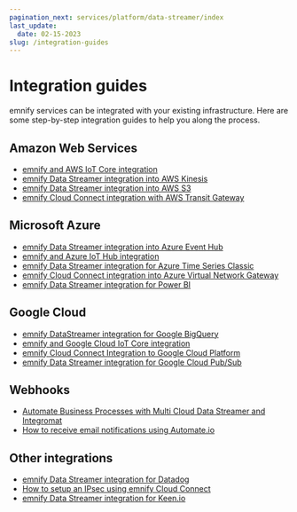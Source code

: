 ```yaml
---
pagination_next: services/platform/data-streamer/index
last_update: 
  date: 02-15-2023
slug: /integration-guides
---
```


# Integration guides

emnify services can be integrated with your existing infrastructure.
Here are some step-by-step integration guides to help you along the process.

## Amazon Web Services

- [emnify and AWS IoT Core integration](https://www.emnify.com/integration-guides/emnify-and-aws-iot-core-integration)
- [emnify Data Streamer integration into AWS Kinesis](https://www.emnify.com/integration-guides/emnify-datastreamer-integration-into-aws-kinesis)
- [emnify Data Streamer integration into AWS S3](https://www.emnify.com/integration-guides/emnify-datastreamer-integration-into-aws-s3)
- [emnify Cloud Connect integration with AWS Transit Gateway](https://www.emnify.com/integration-guides/emnify-cloud-connect-into-aws-transit-gateway)

## Microsoft Azure

- [emnify Data Streamer integration into Azure Event Hub](https://www.emnify.com/integration-guides/emnify-datastreamer-integration-into-azure-event-hub)
- [emnify and Azure IoT Hub integration](https://www.emnify.com/integration-guides/emnify-and-azure-iot-hub-integration)
- [emnify Data Streamer integration for Azure Time Series Classic](https://www.emnify.com/integration-guides/emnify-datastreamer-integration-for-azure-time-series-classic)
- [emnify Cloud Connect integration into Azure Virtual Network Gateway](https://www.emnify.com/integration-guides/emnify-cloud-connect-azure-integration)
- [emnify Data Streamer integration for Power BI](https://www.emnify.com/integration-guides/emnify-datastreamer-integration-for-power-bi)

## Google Cloud

- [emnify DataStreamer integration for Google BigQuery](https://www.emnify.com/integration-guides/datastreamer-integration-google-bigquery)
- [emnify and Google Cloud IoT Core integration](https://www.emnify.com/integration-guides/emnify-and-google-cloud-iot-core-integration)
- [emnify Cloud Connect Integration to Google Cloud Platform](https://www.emnify.com/integration-guides/emnify-cloudconnect-integration-to-google-cloud-platform)
- [emnify Data Streamer integration for Google Cloud Pub/Sub](https://www.emnify.com/integration-guides/datastreamer-integration-into-google-cloud-pubsub)

## Webhooks

- [Automate Business Processes with Multi Cloud Data Streamer and Integromat](https://www.emnify.com/integration-guides/emnify-mcds-integromat-integration)
- [How to receive email notifications using Automate.io](https://www.emnify.com/integration-guides/how-to-receice-email-notifications-using-automate.io)

## Other integrations

- [emnify Data Streamer integration for Datadog](https://www.emnify.com/integration-guides/emnify-datastreamer-integration-for-datadog)
- [How to setup an IPsec using emnify Cloud Connect](https://www.emnify.com/integration-guides/how-to-setup-an-ipsec-using-emnify-cloudconnect)
- [emnify Data Streamer integration for Keen.io](https://www.emnify.com/integration-guides/emnify-datastreamer-integration-for-keen-io)
